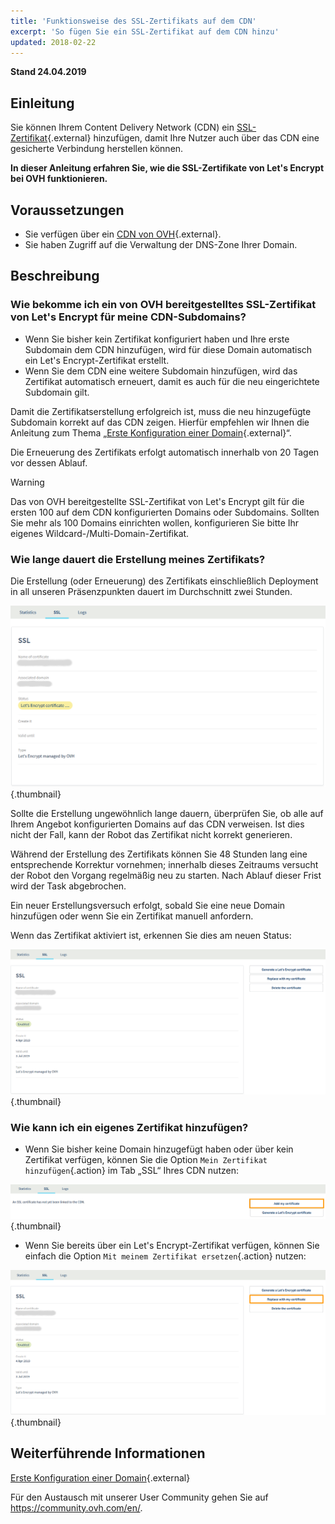 ```yaml
---
title: 'Funktionsweise des SSL-Zertifikats auf dem CDN'
excerpt: 'So fügen Sie ein SSL-Zertifikat auf dem CDN hinzu'
updated: 2018-02-22
---
```


**Stand 24.04.2019**

## Einleitung

Sie können Ihrem Content Delivery Network (CDN) ein [SSL-Zertifikat](https://www.ovh.de/ssl/){.external} hinzufügen, damit Ihre Nutzer auch über das CDN eine gesicherte Verbindung herstellen können.

**In dieser Anleitung erfahren Sie, wie die SSL-Zertifikate von Let's Encrypt bei OVH funktionieren.**


## Voraussetzungen

- Sie verfügen über ein [CDN von OVH](https://www.ovh.de/cdn/){.external}.
- Sie haben Zugriff auf die Verwaltung der DNS-Zone Ihrer Domain.

## Beschreibung

### Wie bekomme ich ein von OVH bereitgestelltes SSL-Zertifikat von Let's Encrypt für meine CDN-Subdomains?

- Wenn Sie bisher kein Zertifikat konfiguriert haben und Ihre erste Subdomain dem CDN hinzufügen, wird für diese Domain automatisch ein Let's Encrypt-Zertifikat erstellt.
- Wenn Sie dem CDN eine weitere Subdomain hinzufügen, wird das Zertifikat automatisch erneuert, damit es auch für die neu eingerichtete Subdomain gilt.


Damit die Zertifikatserstellung erfolgreich ist, muss die neu hinzugefügte Subdomain korrekt auf das CDN zeigen. Hierfür empfehlen wir Ihnen die Anleitung zum Thema „[Erste Konfiguration einer Domain](/pages/network/content_delivery_network_infrastructure/first_domain_name_configuration){.external}“.

Die Erneuerung des Zertifikats erfolgt automatisch innerhalb von 20 Tagen vor dessen Ablauf.

> [!warning]
>
> Das von OVH bereitgestellte SSL-Zertifikat von Let's Encrypt gilt für die ersten 100 auf dem CDN konfigurierten Domains oder Subdomains. Sollten Sie mehr als 100 Domains einrichten wollen, konfigurieren Sie bitte Ihr eigenes Wildcard-/Multi-Domain-Zertifikat.
>


### Wie lange dauert die Erstellung meines Zertifikats?

Die Erstellung (oder Erneuerung) des Zertifikats einschließlich Deployment in all unseren Präsenzpunkten dauert im Durchschnitt zwei Stunden.

![SSL-Zertifikat wird erstellt](images/ssl_in_progress.png){.thumbnail}


Sollte die Erstellung ungewöhnlich lange dauern, überprüfen Sie, ob alle auf Ihrem Angebot konfigurierten Domains auf das CDN verweisen. Ist dies nicht der Fall, kann der Robot das Zertifikat nicht korrekt generieren.

Während der Erstellung des Zertifikats können Sie 48 Stunden lang eine entsprechende Korrektur vornehmen; innerhalb dieses Zeitraums versucht der Robot den Vorgang regelmäßig neu zu starten. Nach Ablauf dieser Frist wird der Task abgebrochen.

Ein neuer Erstellungsversuch erfolgt, sobald Sie eine neue Domain hinzufügen oder wenn Sie ein Zertifikat manuell anfordern.

Wenn das Zertifikat aktiviert ist, erkennen Sie dies am neuen Status:

![SSL aktiviert](images/ssl_validated.png){.thumbnail}


### Wie kann ich ein eigenes Zertifikat hinzufügen?

- Wenn Sie bisher keine Domain hinzugefügt haben oder über kein Zertifikat verfügen, können Sie die Option `Mein Zertifikat hinzufügen`{.action} im Tab „SSL“ Ihres CDN nutzen:


![Ein SSL-Zertifikat hinzufügen](images/add_ssl.png){.thumbnail}

- Wenn Sie bereits über ein Let's Encrypt-Zertifikat verfügen, können Sie einfach die Option `Mit meinem Zertifikat ersetzen`{.action} nutzen:

![Ein SSL-Zertifikat ersetzen](images/change_ssl.png){.thumbnail}


## Weiterführende Informationen

[Erste Konfiguration einer Domain](/pages/network/content_delivery_network_infrastructure/first_domain_name_configuration){.external}

Für den Austausch mit unserer User Community gehen Sie auf <https://community.ovh.com/en/>.